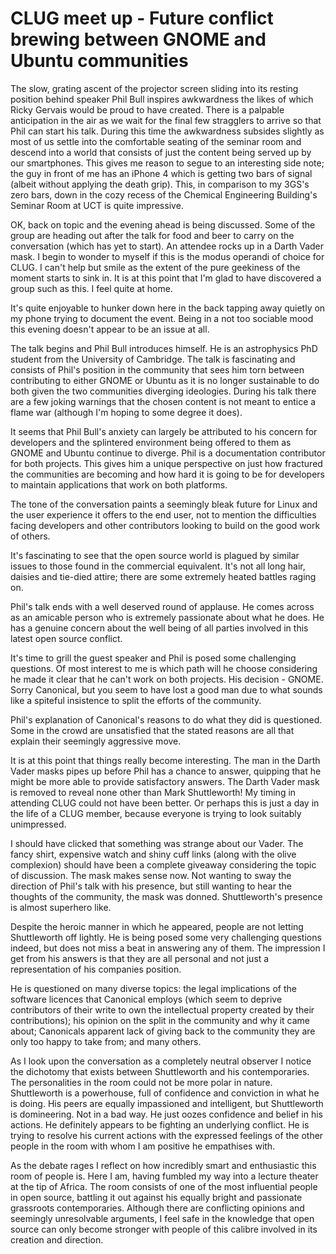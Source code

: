 CLUG meet up - Future conflict brewing between GNOME and Ubuntu communities
===========================================================================

The slow, grating ascent of the projector screen sliding into its resting
position behind speaker Phil Bull inspires awkwardness the likes of which
Ricky Gervais would be proud to have created. There is a palpable
anticipation in the air as we wait for the final few stragglers to arrive so
that Phil can start his talk. During this time the awkwardness subsides
slightly as most of us settle into the comfortable seating of the seminar
room and descend into a world that consists of just the content being served
up by our smartphones. This gives me reason to segue to an interesting side
note; the guy in front of me has an iPhone 4 which is getting two bars of
signal (albeit without applying the death grip). This, in comparison to my
3GS's zero bars, down in the cozy recess of the Chemical Engineering
Building's Seminar Room at UCT is quite impressive.

OK, back on topic and the evening ahead is being discussed. Some of the
group are heading out after the talk for food and beer to carry on the
conversation (which has yet to start). An attendee rocks up in a Darth Vader
mask. I begin to wonder to myself if this is the modus operandi of choice
for CLUG. I can't help but smile as the extent of the pure geekiness of the
moment starts to sink in. It is at this point that I'm glad to have
discovered a group such as this. I feel quite at home.

It's quite enjoyable to hunker down here in the back tapping away quietly on
my phone trying to document the event. Being in a not too sociable mood this
evening doesn't appear to be an issue at all.

The talk begins and Phil Bull introduces himself. He is an astrophysics PhD
student from the University of Cambridge. The talk is fascinating and
consists of Phil's position in the community that sees him torn between
contributing to either GNOME or Ubuntu as it is no longer sustainable to do
both given the two communities diverging ideologies. During his talk there
are a few joking warnings that the chosen content is not meant to entice a
flame war (although I'm hoping to some degree it does).

It seems that Phil Bull's anxiety can largely be attributed to his concern
for developers and the splintered environment being offered to them as GNOME
and Ubuntu continue to diverge. Phil is a documentation contributor for both
projects. This gives him a unique perspective on just how fractured the
communities are becoming and how hard it is going to be for developers to
maintain applications that work on both platforms.

The tone of the conversation paints a seemingly bleak future for Linux and
the user experience it offers to the end user, not to mention the
difficulties facing developers and other contributors looking to build on
the good work of others.

It's fascinating to see that the open source world is plagued by similar
issues to those found in the commercial equivalent. It's not all long hair,
daisies and tie-died attire; there are some extremely heated battles raging
on.

Phil's talk ends with a well deserved round of applause. He comes across as
an amicable person who is extremely passionate about what he does. He has a
genuine concern about the well being of all parties involved in this latest
open source conflict.

It's time to grill the guest speaker and Phil is posed some challenging
questions. Of most interest to me is which path will he choose considering
he made it clear that he can't work on both projects. His decision - GNOME.
Sorry Canonical, but you seem to have lost a good man due to what sounds
like a spiteful insistence to split the efforts of the community.

Phil's explanation of Canonical's reasons to do what they did is questioned.
Some in the crowd are unsatisfied that the stated reasons are all that
explain their seemingly aggressive move.

It is at this point that things really become interesting. The man in the
Darth Vader masks pipes up before Phil has a chance to answer, quipping that
he might be more able to provide satisfactory answers. The Darth Vader mask
is removed to reveal none other than Mark Shuttleworth! My timing in
attending CLUG could not have been better. Or perhaps this is just a day in
the life of a CLUG member, because everyone is trying to look suitably
unimpressed.

I should have clicked that something was strange about our Vader. The fancy
shirt, expensive watch and shiny cuff links (along with the olive
complexion) should have been a complete giveaway considering the topic of
discussion. The mask makes sense now. Not wanting to sway the direction of
Phil's talk with his presence, but still wanting to hear the thoughts of the
community, the mask was donned. Shuttleworth's presence is almost superhero
like.

Despite the heroic manner in which he appeared, people are not letting
Shuttleworth off lightly. He is being posed some very challenging questions
indeed, but does not miss a beat in answering any of them. The impression I
get from his answers is that they are all personal and not just a
representation of his companies position.

He is questioned on many diverse topics: the legal implications of the
software licences that Canonical employs (which seem to deprive contributors
of their write to own the intellectual property created by their
contributions); his opinion on the split in the community and why it came
about; Canonicals apparent lack of giving back to the community they are
only too happy to take from; and many others.

As I look upon the conversation as a completely neutral observer I notice
the dichotomy that exists between Shuttleworth and his contemporaries. The
personalities in the room could not be more polar in nature. Shuttleworth is
a powerhouse, full of confidence and conviction in what he is doing.  His
peers are equally impassioned and intelligent, but Shuttleworth is
domineering. Not in a bad way. He just oozes confidence and belief in his
actions. He definitely appears to be fighting an underlying conflict. He is
trying to resolve his current actions with the expressed feelings of the
other people in the room with whom I am positive he empathises with.

As the debate rages I reflect on how incredibly smart and enthusiastic this
room of people is. Here I am, having fumbled my way into a lecture theater
at the tip of Africa. The room consists of one of the most influential
people in open source, battling it out against his equally bright and
passionate grassroots contemporaries. Although there are conflicting
opinions and seemingly unresolvable arguments, I feel safe in the knowledge
that open source can only become stronger with people of this calibre
involved in its creation and direction.
